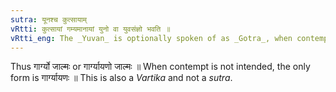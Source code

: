 ```yaml
---
sutra: यूनश्च कुत्सायाम्
vRtti: कुत्सायां गम्यमानायां युनो वा युवसंज्ञो भवति ॥
vRtti_eng: The _Yuvan_ is optionally spoken of as _Gotra_, when contemptuous reference to him is intended.
---
```

Thus गार्ग्यो जाल्मः or गार्ग्यायणो जाल्मः ॥ When contempt is not intended, the only form is गार्ग्यायणः ॥ This is also a _Vartika_ and not a _sutra_.
